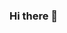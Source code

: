 ### Hi there 👋

<!--
**El-Nour/El-Nour** is a ✨ _special_ ✨ repository because its `README.md` (this file) appears on your GitHub profile.

Here are some ideas to get you started:

- 🔭 I’m currently working on **Urban Metabolism and Climate change effects**
- 🌱 I’m currently learning about DL algorithms 
- 👯 I’m looking to collaborate on **Research on climate change and built environment** 
- 🤔 I’m looking for help to find a Post-Doc in the USA
- 💬 Ask me about **Climate change in Africa** 
- 📫 How to reach me: hachaichi_mohamed@outlook.com 
- 😄 Pronouns: Mohamed | Nur 
- ⚡ Fun fact: I love DS
-->
